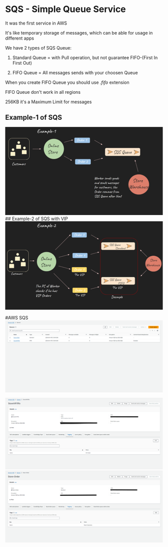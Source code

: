 # SQS - Simple Queue Service
It was the first service in AWS

It's like temporary storage of messages, which can be able for usage in different apps

We have 2 types of SQS Queue:

1. Standard Queue = with Pull operation, but not guarantee FIFO-(First In First Out)

2. FIFO Queue = All messages sends with your choosen Queue

When you create FIFO Queue you should use *.fifo* extension 

FIFO Queue don't work in all regions

256KB it's a Maximum Limit for messages

## Example-1 of SQS
<img src="https://github.com/MatveyGuralskiy/AWS/blob/main/SQS/Screens/SQS-Example-1.png?raw=true">
## Example-2 of SQS with VIP
<img src="https://github.com/MatveyGuralskiy/AWS/blob/main/SQS/Screens/SQS-Example-2.png?raw=true">

#AWS SQS
<img src="https://github.com/MatveyGuralskiy/AWS/blob/main/SQS/Screens/AWS-SQS.png?raw=true">

<img src="https://github.com/MatveyGuralskiy/AWS/blob/main/SQS/Screens/SQS-FIFO.png?raw=true">

<img src="https://github.com/MatveyGuralskiy/AWS/blob/main/SQS/Screens/SQS-Standard.png?raw=true">
